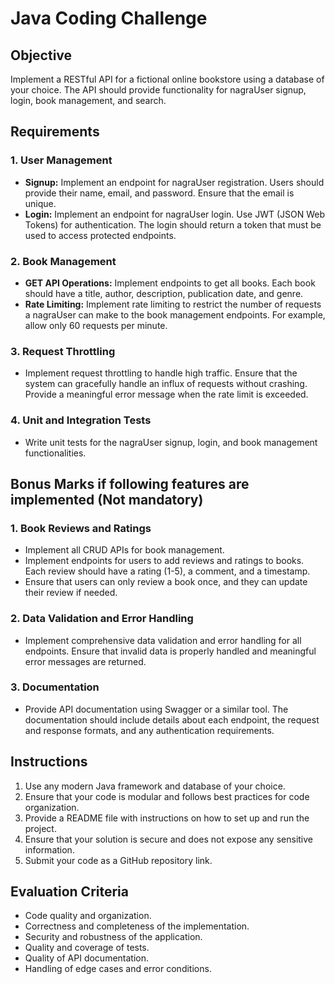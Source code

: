 # Java Coding Challenge

## Objective

Implement a RESTful API for a fictional online bookstore using a database of your choice. The API should provide functionality for nagraUser signup, login, book management, and search.

## Requirements

### 1. User Management
- **Signup:** Implement an endpoint for nagraUser registration. Users should provide their name, email, and password. Ensure that the email is unique.
- **Login:** Implement an endpoint for nagraUser login. Use JWT (JSON Web Tokens) for authentication. The login should return a token that must be used to access protected endpoints.

### 2. Book Management
- **GET API Operations:** Implement endpoints to get all books. Each book should have a title, author, description, publication date, and genre.
- **Rate Limiting:** Implement rate limiting to restrict the number of requests a nagraUser can make to the book management endpoints. For example, allow only 60 requests per minute.

### 3. Request Throttling
- Implement request throttling to handle high traffic. Ensure that the system can gracefully handle an influx of requests without crashing. Provide a meaningful error message when the rate limit is exceeded.

### 4. Unit and Integration Tests
- Write unit tests for the nagraUser signup, login, and book management functionalities.

## Bonus Marks if following features are implemented (Not mandatory)

### 1. Book Reviews and Ratings
- Implement all CRUD APIs for book management.
- Implement endpoints for users to add reviews and ratings to books. Each review should have a rating (1-5), a comment, and a timestamp.
- Ensure that users can only review a book once, and they can update their review if needed.

### 2. Data Validation and Error Handling
- Implement comprehensive data validation and error handling for all endpoints. Ensure that invalid data is properly handled and meaningful error messages are returned.

### 3. Documentation
- Provide API documentation using Swagger or a similar tool. The documentation should include details about each endpoint, the request and response formats, and any authentication requirements.

## Instructions

1. Use any modern Java framework and database of your choice.
2. Ensure that your code is modular and follows best practices for code organization.
3. Provide a README file with instructions on how to set up and run the project.
4. Ensure that your solution is secure and does not expose any sensitive information.
5. Submit your code as a GitHub repository link.

## Evaluation Criteria

- Code quality and organization.
- Correctness and completeness of the implementation.
- Security and robustness of the application.
- Quality and coverage of tests.
- Quality of API documentation.
- Handling of edge cases and error conditions.
